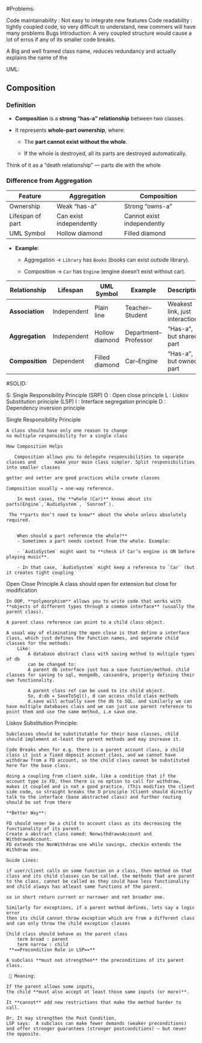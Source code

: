 
#Problems:

Code maintainability : Not easy to integrate new features
Code readability : tightly coupled code, so very difficult to understand, new commers will have many problems
Bugs Introduction: A very coupled structure would cause a lot of erros if any of its smaller code breaks.

A Big and well framed class name, reduces redundancy and actually explains the name of the  

UML:

## **Composition**

### **Definition**

- **Composition** is a **strong “has-a” relationship** between two classes.
    
- It represents **whole-part ownership**, where:
    
    - The **part cannot exist without the whole**.
        
    - If the whole is destroyed, all its parts are destroyed automatically.
        

Think of it as a “death relationship” — parts die with the whole

### **Difference from Aggregation**

|Feature|Aggregation|Composition|
|---|---|---|
|Ownership|Weak “has-a”|Strong “owns-a”|
|Lifespan of part|Can exist independently|Cannot exist independently|
|UML Symbol|Hollow diamond|Filled diamond|

- **Example:**
    
    - Aggregation → `Library` has `Books` (books can exist outside library).
        
    - Composition → `Car` has `Engine` (engine doesn’t exist without car).


|Relationship|Lifespan|UML Symbol|Example|Description|
|---|---|---|---|---|
|**Association**|Independent|Plain line|Teacher–Student|Weakest link, just interaction|
|**Aggregation**|Independent|Hollow diamond|Department–Professor|“Has-a”, but shared part|
|**Composition**|Dependent|Filled diamond|Car–Engine|“Has-a”, but owned part|

#SOLID:

S: Single Responsibility Principle (SRP)
O : Open close principle
L : Liskov Substitution principle (LSP)
I : Interface segregation principle
D : Dependency inversion principle 

Single Responsibility Principle

	A class should have only one reason to change
	no multiple responsibility for a single class
	 
	How Composition Helps

       Composition allows you to delegate responsibilities to separate classes and       make your main class simpler. Split responsibilities into smaller classes

	getter and setter are good practices while create classes
	
	Composition usually → one-way reference.
 
        In most cases, the **whole (Car)** knows about its parts(Engine`,`AudioSystem`, `Sunroof`).
	    
	 The **parts don’t need to know** about the whole unless absolutely required.
		  
	
		When should a part reference the whole?**
		- Sometimes a part needs context from the whole. Example:
	    
	    - `AudioSystem` might want to **check if Car’s engine is ON before playing music**.
	        
	    - In that case, `AudioSystem` might keep a reference to `Car` (but it creates tight coupling

Open Close Principle
	A class should open for extension but close for modification
	
	In OOP, **polymorphism** allows you to write code that works with **objects of different types through a common interface** (usually the parent class).

	A parent class reference can point to a child class object.

	A usual way of eliminating the open close is that define a interface class, which just defines the function names, and seperate child classes for the methods:
		Like: 
			A database abstract class with saving method to multiple types of db 
			can be changed to:
			A parent db interface just has a save function/method. child classes for saving to sql, mongodb, cassandra, properly defining their own functionality.

			A parent class ref can be used to its child object.
			So, d:db = SaveToSql(), d can access child class methods
			d.save will actually save the db to SQL. and similarly we can have multiple databases class and we can just use parent reference to point them and use the same method, i.e save one.

Liskov Substitution Principle:

	Subclasses should be substitutable for their base classes, child should implement at-least the parent methods and may increase it.
	
	Code Breaks when for e.g. there is a parent account class, a child class it just a fixed deposit account class, and we cannot have withdraw from a FD account, so the child class cannot be substituted here for the base class.
	
	doing a coupling from client side, like a condition that if the account type is FD, then there is no option to call for withdraw, makes it coupled and is not a good practice. (This modifies the client side code, so straight breaks the O principle )Client should directly talk to the interface (base abstracted class) and further routing should be set from there
	
	**Better Way**:
	
	FD should never be a child to account class as its decreasing the functionality of its parent.
	Create a abstract class named: NonwithdrawsAccount and WithdrawsAccount.
	FD extends the NonWithdraw one while savings, checkin extends the Withdraw one.
	
	Guide Lines:
	
	if user/client calls on some function on a class, then method on that class and its child classes can be called. the methods that are parent to the class, cannot be called as they could have less functionality and child always has atleast same functions of the parent.
	
	so in short return current or narrower and not broader one.
	
	Similarly for exceptions, if a parent method defines, lets say a logic error
	then its child cannot throw exception which are from a different class and can only throw the child exception classes
	
	Child class should behave as the parent class
		term broad : parent
		term narrow : child
	 **==Precondition Rule in LSP==**
	
  	A subclass **must not strengthen** the preconditions of its parent class.
	
	 🔹 Meaning:
	
	If the parent allows some inputs,  
	the child **must also accept at least those same inputs (or more)**.
	
	It **cannot** add new restrictions that make the method harder to call.

	Or, It may strengthen the Post Condition, 
	LSP says:  A subclass can make fewer demands (weaker preconditions) and offer stronger guarantees (stronger postconditions) — but never the opposite.



